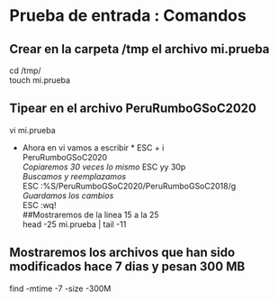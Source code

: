 # Prueba de entrada : Comandos
## Crear en la carpeta /tmp el archivo mi.prueba
cd /tmp/  
touch mi.prueba  
## Tipear en el archivo PeruRumboGSoC2020
vi mi.prueba  
* Ahora en vi vamos a escribir *
ESC + i  
PeruRumboGSoC2020  
*Copiaremos 30 veces lo mismo*
ESC yy 30p  
*Buscamos y reemplazamos*  
ESC :%S/PeruRumboGSoC2020/PeruRumboGSoC2018/g  
*Guardamos los cambios*  
ESC :wq!  
##Mostraremos de la linea 15 a la 25  
head -25 mi.prueba | tail -11  
## Mostraremos los archivos que han sido modificados hace 7 dias y pesan 300 MB
find -mtime -7 -size -300M  

